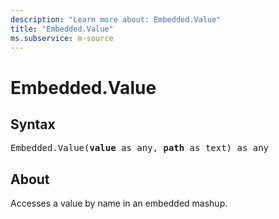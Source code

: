 ```yaml
---
description: "Learn more about: Embedded.Value"
title: "Embedded.Value"
ms.subservice: m-source
---
```

# Embedded.Value

## Syntax

<pre>
Embedded.Value(<b>value</b> as any, <b>path</b> as text) as any
</pre>

## About

Accesses a value by name in an embedded mashup.
